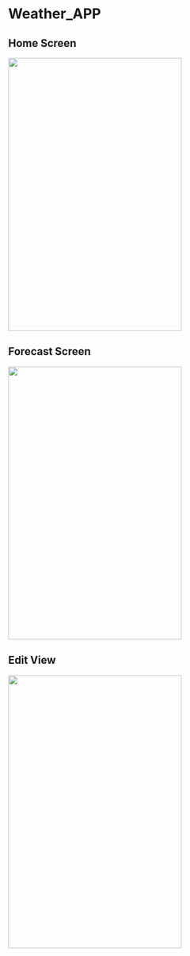 # Weather_APP

## Home Screen
<img src="https://user-images.githubusercontent.com/37849215/57267595-a6d13800-704e-11e9-8993-3053db187407.png" width = "350" height = "550"/>

## Forecast Screen
<img src="https://user-images.githubusercontent.com/37849215/57212632-55736b00-6fb2-11e9-88f2-caa910657962.png" width = "350" height = "550"/>

## Edit View
<img src="https://user-images.githubusercontent.com/37849215/57267594-a5077480-704e-11e9-8949-d31a98ae0b22.png" width = "350" height = "550"/>
